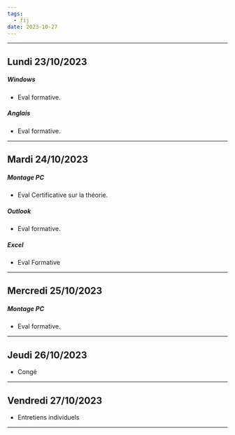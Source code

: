 ```yaml
---
tags:
  - fij
date: 2023-10-27
---
```

---
## Lundi 23/10/2023
##### Windows
- Eval formative.
##### Anglais
- Eval formative.
---

## Mardi 24/10/2023
##### Montage PC
- Eval Certificative sur la théorie.
##### Outlook
- Eval formative.
##### Excel
- Eval  Formative

---

## Mercredi 25/10/2023
##### Montage PC
- Eval formative.

---

## Jeudi 26/10/2023
- Congé

---

## Vendredi 27/10/2023
- Entretiens individuels

---

